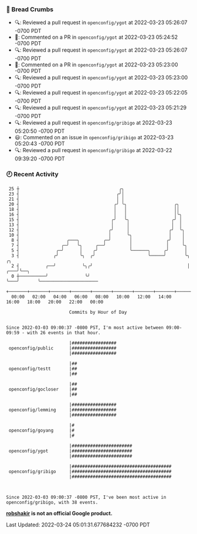 ### 🍞 Bread Crumbs

 * 🔍: Reviewed a pull request in  `openconfig/ygot` at 2022-03-23 05:26:07 -0700 PDT
 * 💬: Commented on a PR in  `openconfig/ygot` at 2022-03-23 05:24:52 -0700 PDT
 * 🔍: Reviewed a pull request in  `openconfig/ygot` at 2022-03-23 05:26:07 -0700 PDT
 * 💬: Commented on a PR in  `openconfig/ygot` at 2022-03-23 05:23:00 -0700 PDT
 * 🔍: Reviewed a pull request in  `openconfig/ygot` at 2022-03-23 05:23:00 -0700 PDT
 * 🔍: Reviewed a pull request in  `openconfig/ygot` at 2022-03-23 05:22:05 -0700 PDT
 * 🔍: Reviewed a pull request in  `openconfig/ygot` at 2022-03-23 05:21:29 -0700 PDT
 * 🔍: Reviewed a pull request in  `openconfig/gribigo` at 2022-03-23 05:20:50 -0700 PDT
 * 😃: Commented on an issue in `openconfig/gribigo` at 2022-03-23 05:20:43 -0700 PDT
 * 🔍: Reviewed a pull request in  `openconfig/gribigo` at 2022-03-22 09:39:20 -0700 PDT

### 🕘 Recent Activity
```
 25 ┼                                      ╭╮
 23 ┤                                     ╭╯│
 21 ┤                                     │ │
 20 ┤                                    ╭╯ ╰╮                  ╭╮
 18 ┤                                    │   │                  ││
 16 ┤                                    │   │                  │╰╮
 15 ┤                                   ╭╯   ╰╮                ╭╯ │
 13 ┤                                   │     │                │  │
 12 ┤                                  ╭╯     │               ╭╯  ╰╮
 10 ┤                                  │      ╰╮              │    │
  8 ┤                  ╭───╮         ╭─╯       │             ╭╯    │
  7 ┤                ╭─╯   ╰╮     ╭──╯         │             │     ╰╮
  5 ┤              ╭─╯      │    ╭╯            ╰──────╮     ╭╯      │
  3 ┤             ╭╯        ╰╮  ╭╯                    ╰─────╯       ╰╮       ╭╮
  2 ┤          ╭──╯          ╰╮╭╯                                    │   ╭───╯╰──╮
  0 ┼──────────╯              ╰╯                                     ╰───╯       ╰──────────────────────
    +───────+───────+───────+───────+───────+───────+───────+───────+───────+───────+───────+───────+────
  00:00   02:00   04:00   06:00   08:00   10:00   12:00   14:00   16:00   18:00   20:00   22:00   00:00   

						Commits by Hour of Day


Since 2022-03-03 09:00:37 -0800 PST, I'm most active between 09:00-09:59 - with 26 events in that hour.

```



```
                        |#################
 openconfig/public      |#################
                        |#################

                        |##
 openconfig/testt       |##
                        |##

                        |##
 openconfig/gocloser    |##
                        |##

                        |#################
 openconfig/lemming     |#################
                        |#################

                        |#
 openconfig/goyang      |#
                        |#

                        |#######################
 openconfig/ygot        |#######################
                        |#######################

                        |######################################
 openconfig/gribigo     |######################################
                        |######################################



Since 2022-03-03 09:00:37 -0800 PST, I've been most active in openconfig/gribigo, with 38 events.

```
**[robshakir](mailto:robjs@google.com) is not an official Google product.**  


Last Updated: 2022-03-24 05:01:31.677684232 -0700 PDT
